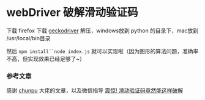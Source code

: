 # webDriver 破解滑动验证码

下载 firefox
下载 [geckodriver](https://github.com/mozilla/geckodriver/releases) 解压，windows放到 python 的目录下，mac放到 /usr/local/bin目录

然后 `npm install``node index.js` 就可以实现啦（因为图形的算法问题，准确率不高，但实现效果已经足够了~）

### 参考文章

感谢 [chunpu](https://github.com/chunpu) 大佬的文章，以及微信指导
[震惊! 滑动验证码竟然能这样破解](https://mp.weixin.qq.com/s/NDIEaAhMHdrC3l9DV8z00g)